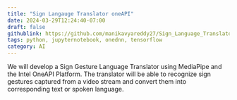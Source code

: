 ```yaml
---
title: "Sign Langauge Translator oneAPI"
date: 2024-03-29T12:24:40-07:00
draft: false
githublink: https://github.com/manikavyareddy27/Sign_Language_Translator-OneAPI
tags: python, jupyternotebook, onednn, tensorflow
category: AI
---
```


We will develop a Sign Gesture Language Translator using MediaPipe and the Intel OneAPI Platform. The translator will be able to recognize sign gestures captured from a video stream and convert them into corresponding text or spoken language.
